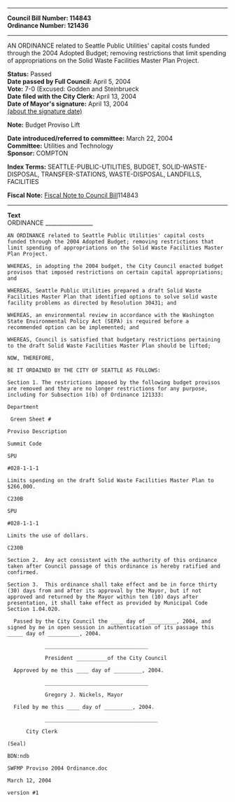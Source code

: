 * * * * *  
  
**Council Bill Number: [](#h0)[](#h2)114843**   
**Ordinance Number: 121436**  
  
* * * * *  
  
AN ORDINANCE related to Seattle Public Utilities' capital costs funded through the 2004 Adopted Budget; removing restrictions that limit spending of appropriations on the Solid Waste Facilities Master Plan Project.  
  
**Status:** Passed   
**Date passed by Full Council:** April 5, 2004   
**Vote:** 7-0 (Excused: Godden and Steinbrueck   
**Date filed with the City Clerk:** April 13, 2004   
**Date of Mayor's signature:** April 13, 2004   
[(about the signature date)](/~public/approvaldate.htm)   
  
**Note:** Budget Proviso Lift  
  
  
**Date introduced/referred to committee:** March 22, 2004   
**Committee:** Utilities and Technology   
**Sponsor:** COMPTON   
  
**Index Terms:** SEATTLE-PUBLIC-UTILITIES, BUDGET, SOLID-WASTE-DISPOSAL, TRANSFER-STATIONS, WASTE-DISPOSAL, LANDFILLS, FACILITIES  
  
**Fiscal Note:** [Fiscal Note to Council Bill](http://clerk.seattle.gov/~public/fnote/114843.htm)[](#h1)[](#h3)114843  
  
* * * * *  
  
**Text**  
    ORDINANCE _________________  
  
    AN ORDINANCE related to Seattle Public Utilities' capital costs  
    funded through the 2004 Adopted Budget; removing restrictions that  
    limit spending of appropriations on the Solid Waste Facilities Master  
    Plan Project.  
  
    WHEREAS, in adopting the 2004 budget, the City Council enacted budget  
    provisos that imposed restrictions on certain capital appropriations;  
    and  
  
    WHEREAS, Seattle Public Utilities prepared a draft Solid Waste  
    Facilities Master Plan that identified options to solve solid waste  
    facility problems as directed by Resolution 30431; and  
  
    WHEREAS, an environmental review in accordance with the Washington  
    State Environmental Policy Act (SEPA) is required before a  
    recommended option can be implemented; and  
  
    WHEREAS, Council is satisfied that budgetary restrictions pertaining  
    to the draft Solid Waste Facilities Master Plan should be lifted;  
  
    NOW, THEREFORE,  
  
    BE IT ORDAINED BY THE CITY OF SEATTLE AS FOLLOWS:  
  
    Section 1. The restrictions imposed by the following budget provisos  
    are removed and they are no longer restrictions for any purpose,  
    including for Subsection 1(b) of Ordinance 121333:  
  
    Department  
  
     Green Sheet #  
  
    Proviso Description  
  
    Summit Code  
  
    SPU  
  
    #028-1-1-1  
  
    Limits spending on the draft Solid Waste Facilities Master Plan to  
    $266,000.  
  
    C230B  
  
    SPU  
  
    #028-1-1-1  
  
    Limits the use of dollars.  
  
    C230B  
  
    Section 2.  Any act consistent with the authority of this ordinance  
    taken after Council passage of this ordinance is hereby ratified and  
    confirmed.  
  
    Section 3.  This ordinance shall take effect and be in force thirty  
    (30) days from and after its approval by the Mayor, but if not  
    approved and returned by the Mayor within ten (10) days after  
    presentation, it shall take effect as provided by Municipal Code  
    Section 1.04.020.  
  
      Passed by the City Council the ____ day of _________, 2004, and  
    signed by me in open session in authentication of its passage this  
    _____ day of __________, 2004.  
  
                _________________________________  
  
                President __________of the City Council  
  
      Approved by me this ____ day of _________, 2004.  
  
                _________________________________  
  
                Gregory J. Nickels, Mayor  
  
      Filed by me this ____ day of _________, 2004.  
  
                ____________________________________  
  
          City Clerk  
  
    (Seal)  
  
    BDN:ndb  
  
    SWFMP Proviso 2004 Ordinance.doc  
  
    March 12, 2004  
  
    version #1  
